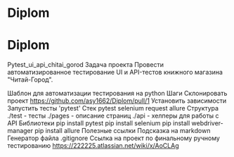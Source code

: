 # Diplom
# Diplom
Pytest_ui_api_chitai_gorod
Задача проекта
Провести автоматизированное тестирование UI и API-тестов книжного магазина "Читай-Город".

Шаблон для автоматизации тестирования на python
Шаги
Склонировать проект https://github.com/asy1662/Diplom/pull/1
Установить зависимости
Запустить тесты 'pytest'
Стек
pytest
selenium
request
allure
Структура
./test - тесты
./pages - описание страниц
./api - хелперы для работы с API
Библиотеки
pip install pytest
pip install selenium
pip install webdriver-manager
pip install allure
Полезные ссылки
Подсказка на markdown
Генератор файла .gitignore
Ссылка на проект по финальному ручному тестированию https://222225.atlassian.net/wiki/x/AoCLAg
